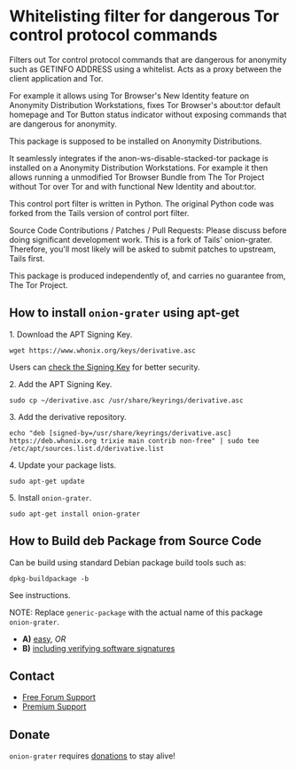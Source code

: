# Whitelisting filter for dangerous Tor control protocol commands #

Filters out Tor control protocol commands that are dangerous for anonymity
such as GETINFO ADDRESS using a whitelist. Acts as a proxy between the client
application and Tor.

For example it allows using Tor Browser's New Identity feature on Anonymity
Distribution Workstations, fixes Tor Browser's about:tor default homepage and
Tor Button status indicator without exposing commands that are dangerous for
anonymity.

This package is supposed to be installed on Anonymity Distributions.

It seamlessly integrates if the anon-ws-disable-stacked-tor package
is installed on a Anonymity Distribution Workstations. For example it then
allows running a unmodified Tor Browser Bundle from The Tor Project without
Tor over Tor and with functional New Identity and about:tor.

This control port filter is written in Python. The original Python code
was forked from the Tails version of control port filter.

Source Code Contributions / Patches / Pull Requests:
Please discuss before doing significant development work.
This is a fork of Tails' onion-grater.
Therefore, you'll most likely will be asked to submit patches to upstream,
Tails first.

This package is produced independently of, and carries no guarantee from,
The Tor Project.

## How to install `onion-grater` using apt-get ##

1\. Download the APT Signing Key.

```
wget https://www.whonix.org/keys/derivative.asc
```

Users can [check the Signing Key](https://www.whonix.org/wiki/Signing_Key) for better security.

2\. Add the APT Signing Key.

```
sudo cp ~/derivative.asc /usr/share/keyrings/derivative.asc
```

3\. Add the derivative repository.

```
echo "deb [signed-by=/usr/share/keyrings/derivative.asc] https://deb.whonix.org trixie main contrib non-free" | sudo tee /etc/apt/sources.list.d/derivative.list
```

4\. Update your package lists.

```
sudo apt-get update
```

5\. Install `onion-grater`.

```
sudo apt-get install onion-grater
```

## How to Build deb Package from Source Code ##

Can be build using standard Debian package build tools such as:

```
dpkg-buildpackage -b
```

See instructions.

NOTE: Replace `generic-package` with the actual name of this package `onion-grater`.

* **A)** [easy](https://www.whonix.org/wiki/Dev/Build_Documentation/generic-package/easy), _OR_
* **B)** [including verifying software signatures](https://www.whonix.org/wiki/Dev/Build_Documentation/generic-package)

## Contact ##

* [Free Forum Support](https://forums.whonix.org)
* [Premium Support](https://www.whonix.org/wiki/Premium_Support)

## Donate ##

`onion-grater` requires [donations](https://www.whonix.org/wiki/Donate) to stay alive!
